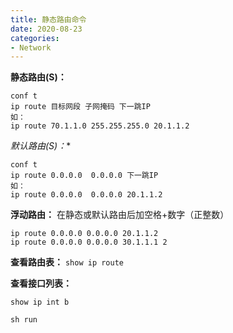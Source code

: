 ```yaml
---
title: 静态路由命令
date: 2020-08-23
categories:
- Network
---
```

**静态路由(S)：**

```
conf t
ip route 目标网段 子网掩码 下一跳IP
如：
ip route 70.1.1.0 255.255.255.0 20.1.1.2
```

**默认路由(S*)：**

```
conf t
ip route 0.0.0.0  0.0.0.0 下一跳IP
如：
ip route 0.0.0.0  0.0.0.0 20.1.1.2
```

**浮动路由：**
在静态或默认路由后加空格+数字（正整数）

```
ip route 0.0.0.0 0.0.0.0 20.1.1.2
ip route 0.0.0.0 0.0.0.0 30.1.1.1 2
```

**查看路由表：**
`show ip route`

**查看接口列表：**

```
show ip int b

sh run
```

